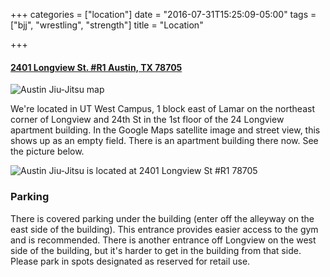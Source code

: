 +++
categories = ["location"]
date = "2016-07-31T15:25:09-05:00"
tags = ["bjj", "wrestling", "strength"]
title = "Location"

+++


#### [2401 Longview St. #R1 Austin, TX 78705](https://goo.gl/maps/xsSoGZ49hcL2 "location")

![Austin Jiu-Jitsu map](/img/map.png)

We're located in UT West Campus, 1 block east of Lamar on the northeast corner of Longview and 24th St in the 1st floor of the 24 Longview apartment building. In the Google Maps satellite image and street view, this shows up as an empty field. There is an apartment building there now. See the picture below.

![Austin Jiu-Jitsu is located at 2401 Longview St #R1 78705](/img/ajj-location-street.png)


### Parking

There is covered parking under the building (enter off the alleyway on the east side of the building). This entrance provides easier access to the gym and is recommended. There is another entrance off Longview on the west side of the building, but it's harder to get in the building from that side. Please park in spots designated as reserved for retail use.
